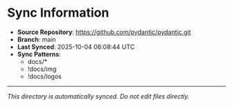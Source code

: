 # Sync Information

- **Source Repository**: https://github.com/pydantic/pydantic.git
- **Branch**: main
- **Last Synced**: 2025-10-04 06:08:44 UTC
- **Sync Patterns**:
  - docs/*
  - !docs/img
  - !docs/logos

---
*This directory is automatically synced. Do not edit files directly.*
